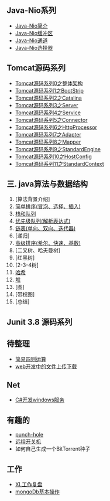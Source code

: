 
## Java-Nio系列
* [Java-Nio简介](./Doc/java基础/JavaNio-简介.md)
* [Java-Nio缓冲区](Doc/java基础/JavaNio-缓冲区.md)
* [Java-Nio通道](Doc/java基础/JavaNio-Channel.md)
* [Java-Nio选择器](Doc/java基础/JavaNio-Selector.md)

## Tomcat源码系列
* [Tomcat源码系列0之整体架构](Doc/tomcat/Tomcat-Structure.md)
* [Tomcat源码系列1之BootStrip](Doc/tomcat/Tomcat-BootStrip.md)
* [Tomcat源码系列2之Catalina](Doc/tomcat/Tomcat-Catalina.md)
* [Tomcat源码系列3之Server](Doc/tomcat/Tomcat-StandardServer.md)
* [Tomcat源码系列4之Service](Doc/tomcat/Tomcat-StandardService.md)
* [Tomcat源码系列5之Connector](Doc/tomcat/Tomcat-Connector.md)
* [Tomcat源码系列6之HttpProcessor](Doc/tomcat/omcat-Connector-Httpprocessor.md)
* [Tomcat源码系列7之Adapter](Doc/tomcat/Tomcat-Adapter.md)
* [Tomcat源码系列8之Mapper](Doc/tomcat/Tomcat-Mapper-MapperListener.md)
* [Tomcat源码系列9之StandardEngine](Doc/tomcat/Tomcat-StandardEngine.md)
* [Tomcat源码系列10之HostConfig](Doc/tomcat/Tomcat-HostConfig.md)
* [Tomcat源码系列11之StandardContext](Doc/tomcat/Tomcat-StandardContext.md)


## 三. java算法与数据结构

1. [算法背景介绍]
2. [简单排序(冒泡、选择、插入)](./Doc/java基础/data_structures_01.md)
3. [栈和队列](./Doc/java基础/data_structures_02.md)
4. [优先级队列(解析表达式)](./Doc/java基础/data_structures_03.md)
5. [链表(单向、双向、迭代器)](./Doc/java基础/data_structures_04.md)
6. [递归]
7. [高级排序(希尔、快速、基数)](./Doc/java基础/data_structures_06.md)
8. [二叉树、哈夫曼树]
9. [红黑树]
10. [2-3-4树]
11. [哈希](./Doc/java基础/data_structures_10.md)
12. [堆](./Doc/java基础/data_structures_11.md)
13. [图]
14. [带权图]
15. [总结]


## Junit 3.8 源码系列

## 待整理
* [简易四则运算](Doc/java基础/java算法与结构-后缀表达式)
* [web开发中的文件上传下载](Doc/Temp/web开发中的文件上传下载.md)

## Net
* [C#开发windows服务](Doc/dotnet/windows-service.md)

## 有趣的


* [punch-hole](Doc/Punch-hole.md)
* [远程开关机](Doc/Temp/远程开关机.md)
* 如何自己生成一个BitTorrent种子

## 工作
* [XL工作复盘](Doc/工作.md)
* [mongoDb基本操作](Doc/Temp/mongoDb.md)

